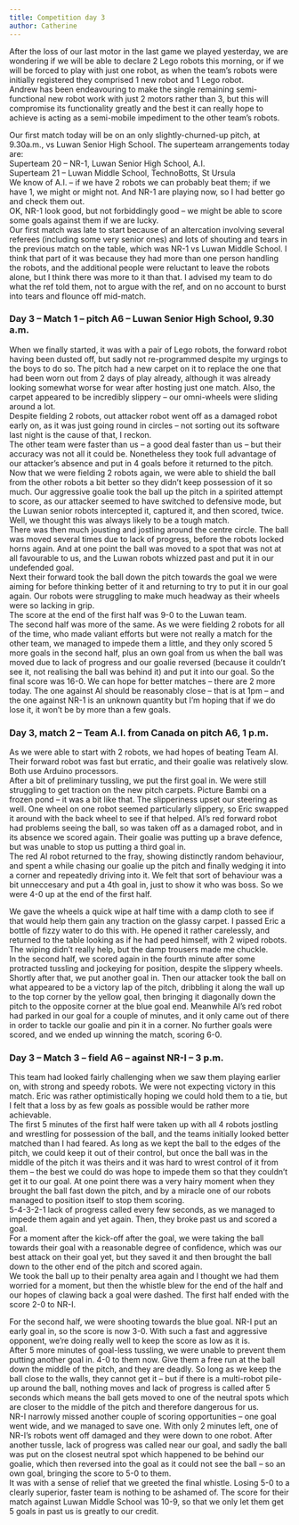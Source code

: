 ```yaml
---
title: Competition day 3
author: Catherine
---
```


After the loss of our last motor in the last game we played yesterday, we are wondering if we will be able to declare 2 Lego robots this morning, or if we will be forced to play with just one robot, as when the team’s robots were initially registered they comprised 1 new robot and 1 Lego robot.  
Andrew has been endeavouring to make the single remaining semi-functional new robot work with just 2 motors rather than 3, but this will compromise its functionality greatly and the best it can really hope to achieve is acting as a semi-mobile impediment to the other team’s robots.


Our first match today will be on an only slightly-churned-up pitch, at 9.30a.m., vs Luwan Senior High School. The superteam arrangements today are:  
Superteam 20 – NR-1, Luwan Senior High School, A.I.  
Superteam 21 – Luwan Middle School, TechnoBotts, St Ursula  
We know of A.I. – if we have 2 robots we can probably beat them; if we have 1, we might or might not. And NR-1 are playing now, so I had better go and check them out.  
OK, NR-1 look good, but not forbiddingly good – we might be able to score some goals against them if we are lucky.  
Our first match was late to start because of an altercation involving several referees (including some very senior ones) and lots of shouting and tears in the previous match on the table, which was NR-1 vs Luwan Middle School. I think that part of it was because they had more than one person handling the robots, and the additional people were reluctant to leave the robots alone, but I think there was more to it than that. I advised my team to do what the ref told them, not to argue with the ref, and on no account to burst into tears and flounce off mid-match.

### Day 3 – Match 1 – pitch A6 – Luwan Senior High School, 9.30 a.m.

When we finally started, it was with a pair of Lego robots, the forward robot having been dusted off, but sadly not re-programmed despite my urgings to the boys to do so. The pitch had a new carpet on it to replace the one that had been worn out from 2 days of play already, although it was already looking somewhat worse for wear after hosting just one match. Also, the carpet appeared to be incredibly slippery – our omni-wheels were sliding around a lot.  
Despite fielding 2 robots, out attacker robot went off as a damaged robot early on, as it was just going round in circles – not sorting out its software last night is the cause of that, I reckon.  
The other team were faster than us – a good deal faster than us – but their accuracy was not all it could be. Nonetheless they took full advantage of our attacker’s absence and put in 4 goals before it returned to the pitch.  
Now that we were fielding 2 robots again, we were able to shield the ball from the other robots a bit better so they didn’t keep possession of it so much. Our aggressive goalie took the ball up the pitch in a spirited attempt to score, as our attacker seemed to have switched to defensive mode, but the Luwan senior robots intercepted it, captured it, and then scored, twice. Well, we thought this was always likely to be a tough match.  
There was then much jousting and jostling around the centre circle. The ball was moved several times due to lack of progress, before the robots locked horns again. And at one point the ball was moved to a spot that was not at all favourable to us, and the Luwan robots whizzed past and put it in our undefended goal.  
Next their forward took the ball down the pitch towards the goal we were aiming for before thinking better of it and returning to try to put it in our goal again. Our robots were struggling to make much headway as their wheels were so lacking in grip.  
The score at the end of the first half was 9-0 to the Luwan team.  
The second half was more of the same. As we were fielding 2 robots for all of the time, who made valiant efforts but were not really a match for the other team, we managed to impede them a little, and they only scored 5 more goals in the second half, plus an own goal from us when the ball was moved due to lack of progress and our goalie reversed (because it couldn’t see it, not realising the ball was behind it) and put it into our goal. So the final score was 16-0. We can hope for better matches – there are 2 more today. The one against AI should be reasonably close – that is at 1pm – and the one against NR-1 is an unknown quantity but I’m hoping that if we do lose it, it won’t be by more than a few goals.

### Day 3, match 2 – Team A.I. from Canada on pitch A6, 1 p.m.

As we were able to start with 2 robots, we had hopes of beating Team AI. Their forward robot was fast but erratic, and their goalie was relatively slow. Both use Arduino processors.  
After a bit of preliminary tussling, we put the first goal in. We were still struggling to get traction on the new pitch carpets. Picture Bambi on a frozen pond – it was a bit like that. The slipperiness upset our steering as well. One wheel on one robot seemed particularly slippery, so Eric swapped it around with the back wheel to see if that helped. AI’s red forward robot had problems seeing the ball, so was taken off as a damaged robot, and in its absence we scored again. Their goalie was putting up a brave defence, but was unable to stop us putting a third goal in.  
The red AI robot returned to the fray, showing distinctly random behaviour, and spent a while chasing our goalie up the pitch and finally wedging it into a corner and repeatedly driving into it. We felt that sort of behaviour was a bit unneccesary and put a 4th goal in, just to show it who was boss. So we were 4-0 up at the end of the first half.


We gave the wheels a quick wipe at half time with a damp cloth to see if that would help them gain any traction on the glassy carpet. I passed Eric a bottle of fizzy water to do this with. He opened it rather carelessly, and returned to the table looking as if he had peed himself, with 2 wiped robots. The wiping didn’t really help, but the damp trousers made me chuckle.  
In the second half, we scored again in the fourth minute after some protracted tussling and jockeying for position, despite the slippery wheels. Shortly after that, we put another goal in. Then our attacker took the ball on what appeared to be a victory lap of the pitch, dribbling it along the wall up to the top corner by the yellow goal, then bringing it diagonally down the pitch to the opposite corner at the blue goal end. Meanwhile AI’s red robot had parked in our goal for a couple of minutes, and it only came out of there in order to tackle our goalie and pin it in a corner. No further goals were scored, and we ended up winning the match, scoring 6-0.

### Day 3 – Match 3 – field A6 – against NR-I – 3 p.m.

This team had looked fairly challenging when we saw them playing earlier on, with strong and speedy robots. We were not expecting victory in this match. Eric was rather optimistically hoping we could hold them to a tie, but I felt that a loss by as few goals as possible would be rather more achievable.  
The first 5 minutes of the first half were taken up with all 4 robots jostling and wrestling for possession of the ball, and the teams initially looked better matched than I had feared. As long as we kept the ball to the edges of the pitch, we could keep it out of their control, but once the ball was in the middle of the pitch it was theirs and it was hard to wrest control of it from them – the best we could do was hope to impede them so that they couldn’t get it to our goal. At one point there was a very hairy moment when they brought the ball fast down the pitch, and by a miracle one of our robots managed to position itself to stop them scoring.  
5-4-3-2-1 lack of progress called every few seconds, as we managed to impede them again and yet again. Then, they broke past us and scored a goal.  
For a moment after the kick-off after the goal, we were taking the ball towards their goal with a reasonable degree of confidence, which was our best attack on their goal yet, but they saved it and then brought the ball down to the other end of the pitch and scored again.  
We took the ball up to their penalty area again and I thought we had them worried for a moment, but then the whistle blew for the end of the half and our hopes of clawing back a goal were dashed. The first half ended with the score 2-0 to NR-I.


For the second half, we were shooting towards the blue goal. NR-I put an early goal in, so the score is now 3-0. With such a fast and aggressive opponent, we’re doing really well to keep the score as low as it is.  
After 5 more minutes of goal-less tussling, we were unable to prevent them putting another goal in. 4-0 to them now. Give them a free run at the ball down the middle of the pitch, and they are deadly. So long as we keep the ball close to the walls, they cannot get it – but if there is a multi-robot pile-up around the ball, nothing moves and lack of progress is called after 5 seconds which means the ball gets moved to one of the neutral spots which are closer to the middle of the pitch and therefore dangerous for us.  
NR-I narrowly missed another couple of scoring opportunities – one goal went wide, and we managed to save one. With only 2 minutes left, one of NR-I’s robots went off damaged and they were down to one robot. After another tussle, lack of progress was called near our goal, and sadly the ball was put on the closest neutral spot which happened to be behind our goalie, which then reversed into the goal as it could not see the ball – so an own goal, bringing the score to 5-0 to them.  
It was with a sense of relief that we greeted the final whistle. Losing 5-0 to a clearly superior, faster team is nothing to be ashamed of. The score for their match against Luwan Middle School was 10-9, so that we only let them get 5 goals in past us is greatly to our credit.